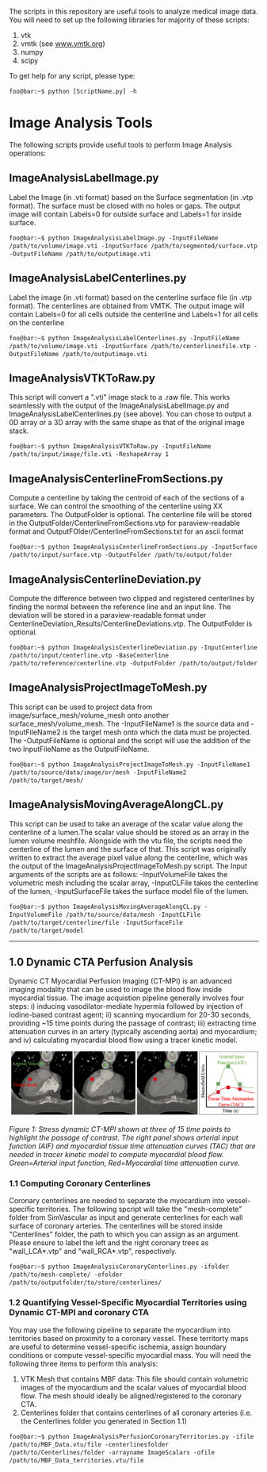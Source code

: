 The scripts in this repository are useful tools to analyze medical image data. You will need to set up the following libraries for majority of these scripts:
1. vtk 
2. vmtk (see www.vmtk.org)
3. numpy
4. scipy

To get help for any script, please type:
```console
foo@bar:~$ python [ScriptName.py] -h
```
# Image Analysis Tools
The following scripts provide useful tools to perform Image Analysis operations:

## ImageAnalysisLabelImage.py
Label the Image (in .vti format) based on the Surface segmentation (in .vtp format). The surface must be closed with no holes or gaps. The output image will contain Labels=0 for outside surface and Labels=1 for inside surface.
```console
foo@bar:~$ python ImageAnalysisLabelImage.py -InputFileName /path/to/volume/image.vti -InputSurface /path/to/segmented/surface.vtp -OutputFileName /path/to/outputimage.vti
``` 
## ImageAnalysisLabelCenterlines.py
Label the image (in .vti format) based on the centerline surface file (in .vtp format). The centerlines are obtained from VMTK. The output image will contain Labels=0 for all cells outside the centerline and Labels=1 for all cells on the centerline
```console
foo@bar:~$ python ImageAnalysisLabelCenterlines.py -InputFileName /path/to/volume/image.vti -InputSurface /path/to/centerlinesfile.vtp -OutputFileName /path/to/outputimage.vti
```
## ImageAnalysisVTKToRaw.py
This script will convert a ".vti" image stack to a .raw file. This works seamlessly with the output of the ImageAnalysisLabelImage.py and ImageAnalysisLabelCenterlines.py (see above). You can chose to output a 0D array or a 3D array with the same shape as that of the original image stack. 
 
```console
foo@bar:~$ python ImageAnalysisVTKToRaw.py -InputFileName /path/to/input/image/file.vti -ReshapeArray 1
```

## ImageAnalysisCenterlineFromSections.py
Compute a centerline by taking the centroid of each of the sections of a surface. We can control the smoothing of the centerline using XX parameters. The OutputFolder is optional. The centerline file will be stored in the OutputFolder/CenterlineFromSections.vtp for paraview-readable format and OutputFOlder/CenterlineFromSections.txt for an ascii format
```console
foo@bar:~$ python ImageAnalysisCenterlineFromSections.py -InputSurface /path/to/input/surface.vtp -OutputFolder /path/to/output/folder
```

## ImageAnalysisCenterlineDeviation.py
Compute the difference between two clipped and registered centerlines by finding the normal between the reference line and an input line. The deviation will be
stored in a paraview-readable format under CenterlineDeviation_Results/CenterlineDeviations.vtp. The OutputFolder is optional. 
```console
foo@bar:~$ python ImageAnalysisCenterlineDeviation.py -InputCenterline /path/to/input/centerline.vtp -BaseCenterline /path/to/reference/centerline.vtp -OutputFolder /path/to/output/folder
```
## ImageAnalysisProjectImageToMesh.py
This script can be used to project data from image/surface_mesh/volume_mesh onto another surface_mesh/volume_mesh. The -InputFileName1 is the source data and -InputFileName2 is the target mesh onto which the data must be projected. The -OutputFileName is optional and the script will use the addition of the two InputFileName as the OutputFileName.
```console
foo@bar:~$ python ImageAnalysisProjectImageToMesh.py -InputFileName1 /path/to/source/data/image/or/mesh -InputFileName2 /path/to/target/mesh/
```

## ImageAnalysisMovingAverageAlongCL.py
This script can be used to take an average of the scalar value along the centerline of a lumen.The scalar value should be stored as an array in the lumen volume meshfile. Alongside with the vtu file, the scripts need the centerline of the lumen and the surface of that. This script was originally written to extract the average pixel value along the centerline, which was the output of the ImageAnalysisProjectImageToMesh.py script. The Input arguments of the scripts are as follows: -InputVolumeFile takes the volumetric mesh including the scalar array, -InputCLFile takes the centerline of the lumen, -InputSurfaceFile takes the surface model file of the lumen. 
```console
foo@bar:~$ python ImageAnalysisMovingAverageAlongCL.py -InputVolumeFile /path/to/source/data/mesh -InputCLFile /path/to/target/centerline/file -InputSurfaceFile /path/to/target/model
```



---


## 1.0 Dynamic CTA Perfusion Analysis
Dynamic CT Myocardial Perfusion Imaging (CT-MPI) is an advanced imaging modality that can be used to image the blood flow inside myocardial tissue. The image acquistion pipeline generally involves four steps: i) inducing vasodilator-mediate hypermia followed by injection of iodine-based contrast agent; ii) scanning myocardium for 20-30 seconds, providing ~15 time points during the passage of contrast; iii) extracting time attenuation curves in an artery (typically ascending aorta) and myocardium; and iv) calculating myocardial blood flow using a tracer kinetic model. 

![DynamicCTMPI Image1](images/1_DynamiCTMPI_Figure1.png)

*Figure 1: Stress dynamic CT-MPI shown at three of 15 time points to highlight the passage of contrast. The right panel shows arterial input function (AIF) and myocardial tissue time attenuation curves (TAC) that are needed in tracer kinetic model to compute myocardial blood flow. Green=Arterial input function, Red=Myocardial time attenuation curve.* 

### 1.1 Computing Coronary Centerlines
Coronary centerlines are needed to separate the myocardium into vessel-specific territories. The following spcript will take the "mesh-complete" folder from SimVascular as input and generate centerlines for each wall surface of coronary arteries. The centerlines will be stored inside "Centerlines" folder, the path to which you can assign as an argument. Please ensure to label the left and the right coronary trees as "wall_LCA\*.vtp" and "wall_RCA\*.vtp", respectively.

```console
foo@bar:~$ python ImageAnalysisCoronaryCenterlines.py -ifolder /path/to/mesh-complete/ -ofolder /path/to/outputfolder/to/store/centerlines/
```


### 1.2 Quantifying Vessel-Specific Myocardial Territories using Dynamic CT-MPI and coronary CTA
 You may use the following pipeline to separate the myocardium into territories based on proximity to a coronary vessel. These territorty maps are useful to determine vessel-specific ischemia, assign boundary conditions or compute vessel-specific myocardial mass. You will need the following three items to perform this analysis:
1. VTK Mesh that contains MBF data: This file should contain volumetric images of the myocardium and the scalar values of myocardial blood flow. The mesh should ideally be aligned/registered to the coronary CTA.
2. Centerlines folder that contains centerlines of all coronary arteries (i.e. the Centerlines folder you generated in Section 1.1)

```console
foo@bar:~$ python ImageAnalysisPerfusionCoronaryTerritories.py -ifile /path/to/MBF_Data.vtu/file -centerlinesfolder /path/to/Centerlines/folder -arrayname ImageScalars -ofile /path/to/MBF_Data_territories.vtu/file
``` 



 

